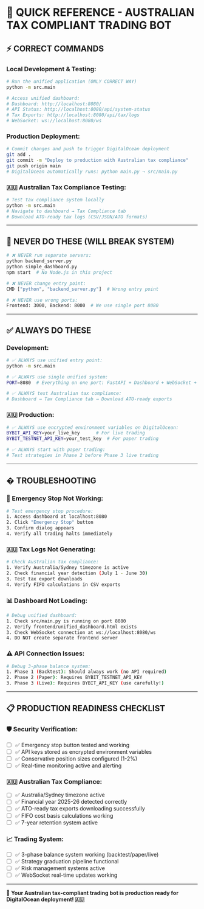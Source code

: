 # 🚀 **QUICK REFERENCE - AUSTRALIAN TAX COMPLIANT TRADING BOT**

## ⚡ **CORRECT COMMANDS**

### **Local Development & Testing:**
```bash
# Run the unified application (ONLY CORRECT WAY)
python -m src.main

# Access unified dashboard:
# Dashboard: http://localhost:8080/
# API Status: http://localhost:8080/api/system-status  
# Tax Exports: http://localhost:8080/api/tax/logs
# WebSocket: ws://localhost:8080/ws
```

### **Production Deployment:**
```bash
# Commit changes and push to trigger DigitalOcean deployment
git add .
git commit -m "Deploy to production with Australian tax compliance"  
git push origin main
# DigitalOcean automatically runs: python main.py → src/main.py
```

### **🇦🇺 Australian Tax Compliance Testing:**
```bash
# Test tax compliance system locally
python -m src.main
# Navigate to dashboard → Tax Compliance tab
# Download ATO-ready tax logs (CSV/JSON/ATO formats)
```

---

## 🚫 **NEVER DO THESE (WILL BREAK SYSTEM)**

```bash
# ❌ NEVER run separate servers:
python backend_server.py
python simple_dashboard.py
npm start  # No Node.js in this project

# ❌ NEVER change entry point:
CMD ["python", "backend_server.py"]  # Wrong entry point

# ❌ NEVER use wrong ports:
Frontend: 3000, Backend: 8000  # We use single port 8080
```

---

## ✅ **ALWAYS DO THESE**

### **Development:**
```bash
# ✅ ALWAYS use unified entry point:
python -m src.main

# ✅ ALWAYS use single unified system:
PORT=8080  # Everything on one port: FastAPI + Dashboard + WebSocket + API

# ✅ ALWAYS test Australian tax compliance:
# Dashboard → Tax Compliance tab → Download ATO-ready exports
```

### **🇦🇺 Production:**
```bash  
# ✅ ALWAYS use encrypted environment variables on DigitalOcean:
BYBIT_API_KEY=your_live_key      # For live trading
BYBIT_TESTNET_API_KEY=your_test_key  # For paper trading

# ✅ ALWAYS start with paper trading:
# Test strategies in Phase 2 before Phase 3 live trading
```

---

## �️ **TROUBLESHOOTING**

### **🚨 Emergency Stop Not Working:**
```bash
# Test emergency stop procedure:
1. Access dashboard at localhost:8080  
2. Click "Emergency Stop" button
3. Confirm dialog appears
4. Verify all trading halts immediately
```

### **🇦🇺 Tax Logs Not Generating:**
```bash
# Check Australian tax compliance:
1. Verify Australia/Sydney timezone is active
2. Check financial year detection (July 1 - June 30)
3. Test tax export downloads
4. Verify FIFO calculations in CSV exports
```

### **📊 Dashboard Not Loading:**
```bash
# Debug unified dashboard:
1. Check src/main.py is running on port 8080
2. Verify frontend/unified_dashboard.html exists
3. Check WebSocket connection at ws://localhost:8080/ws
4. DO NOT create separate frontend server
```

### **⚠️ API Connection Issues:**
```bash
# Debug 3-phase balance system:
1. Phase 1 (Backtest): Should always work (no API required)
2. Phase 2 (Paper): Requires BYBIT_TESTNET_API_KEY  
3. Phase 3 (Live): Requires BYBIT_API_KEY (use carefully!)
```

---

## 📋 **PRODUCTION READINESS CHECKLIST**

### **🛡️ Security Verification:**
- [ ] ✅ Emergency stop button tested and working
- [ ] ✅ API keys stored as encrypted environment variables
- [ ] ✅ Conservative position sizes configured (1-2%)
- [ ] ✅ Real-time monitoring active and alerting

### **🇦🇺 Australian Tax Compliance:**
- [ ] ✅ Australia/Sydney timezone active  
- [ ] ✅ Financial year 2025-26 detected correctly
- [ ] ✅ ATO-ready tax exports downloading successfully
- [ ] ✅ FIFO cost basis calculations working
- [ ] ✅ 7-year retention system active

### **📈 Trading System:**
- [ ] ✅ 3-phase balance system working (backtest/paper/live)
- [ ] ✅ Strategy graduation pipeline functional
- [ ] ✅ Risk management systems active
- [ ] ✅ WebSocket real-time updates working

---

**🚀 Your Australian tax-compliant trading bot is production ready for DigitalOcean deployment! 🇦🇺**